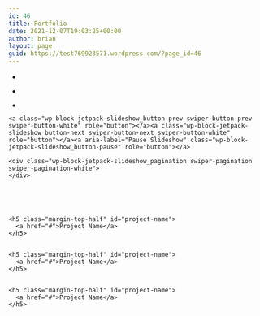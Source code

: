 ```yaml
---
id: 46
title: Portfolio
date: 2021-12-07T19:03:25+00:00
author: brian
layout: page
guid: https://test769923571.wordpress.com/?page_id=46
---
```

<div class="wp-block-jetpack-slideshow alignfull" data-effect="fade">
  <div class="wp-block-jetpack-slideshow_container swiper-container">
    <ul class="wp-block-jetpack-slideshow_swiper-wrapper swiper-wrapper">
      <li class="wp-block-jetpack-slideshow_slide swiper-slide">
        <figure><img alt="" class="wp-block-jetpack-slideshow_image wp-image-752" data-id="752" src="https://a8ctm1.files.wordpress.com/2020/01/kevin-xue-v0o5az8v02c-unsplash.jpg" /></figure>
      </li>
      <li class="wp-block-jetpack-slideshow_slide swiper-slide">
        <figure><img alt="" class="wp-block-jetpack-slideshow_image wp-image-746" data-id="746" src="https://a8ctm1.files.wordpress.com/2020/01/john-fowler-pddi8rce4eq-unsplash.jpg" /></figure>
      </li>
      <li class="wp-block-jetpack-slideshow_slide swiper-slide">
        <figure><img alt="" class="wp-block-jetpack-slideshow_image wp-image-744" data-id="744" src="https://a8ctm1.files.wordpress.com/2020/01/ivan-bandura-fz1gqh4jpgm-unsplash.jpg" /></figure>
      </li>
    </ul>
    
    <a class="wp-block-jetpack-slideshow_button-prev swiper-button-prev swiper-button-white" role="button"></a><a class="wp-block-jetpack-slideshow_button-next swiper-button-next swiper-button-white" role="button"></a><a aria-label="Pause Slideshow" class="wp-block-jetpack-slideshow_button-pause" role="button"></a>
    
    <div class="wp-block-jetpack-slideshow_pagination swiper-pagination swiper-pagination-white">
    </div>
  </div>
</div>

<div style="height:30px;" aria-hidden="true" class="wp-block-spacer">
</div>

<div class="wp-block-jetpack-layout-grid alignfull column1-desktop-grid__span-4 column1-desktop-grid__row-1 column2-desktop-grid__span-4 column2-desktop-grid__start-5 column2-desktop-grid__row-1 column3-desktop-grid__span-4 column3-desktop-grid__start-9 column3-desktop-grid__row-1 column1-tablet-grid__span-4 column1-tablet-grid__row-1 column2-tablet-grid__span-4 column2-tablet-grid__start-5 column2-tablet-grid__row-1 column3-tablet-grid__span-8 column3-tablet-grid__row-2 column1-mobile-grid__span-4 column1-mobile-grid__row-1 column2-mobile-grid__span-4 column2-mobile-grid__row-2 column3-mobile-grid__span-4 column3-mobile-grid__row-3">
  <div class="wp-block-jetpack-layout-grid-column wp-block-jetpack-layout-grid__padding-none">
    <figure class="wp-block-image size-large margin-bottom-half"><a href="#"><img src="https://a8ctm1.files.wordpress.com/2020/01/mika-ypvm8pnyguo-unsplash.jpg?w=750" alt="" class="wp-image-756" /></a></figure> 
    
    <h5 class="margin-top-half" id="project-name">
      <a href="#">Project Name</a>
    </h5>
  </div>
  
  <div class="wp-block-jetpack-layout-grid-column wp-block-jetpack-layout-grid__padding-none">
    <figure class="wp-block-image size-large margin-bottom-half"><a href="#"><img src="https://a8ctm1.files.wordpress.com/2020/01/carl-nenzen-loven-busqfoj6i80-unsplash.jpg?w=750" alt="" class="wp-image-737" /></a></figure> 
    
    <h5 class="margin-top-half" id="project-name">
      <a href="#">Project Name</a>
    </h5>
  </div>
  
  <div class="wp-block-jetpack-layout-grid-column wp-block-jetpack-layout-grid__padding-none">
    <figure class="wp-block-image size-large margin-bottom-half"><a href="#"><img src="https://a8ctm1.files.wordpress.com/2020/01/anthony-intraversato-za1blqqbslw-unsplash.jpg?w=750" alt="" class="wp-image-731" /></a></figure> 
    
    <h5 class="margin-top-half" id="project-name">
      <a href="#">Project Name</a>
    </h5>
  </div>
</div>